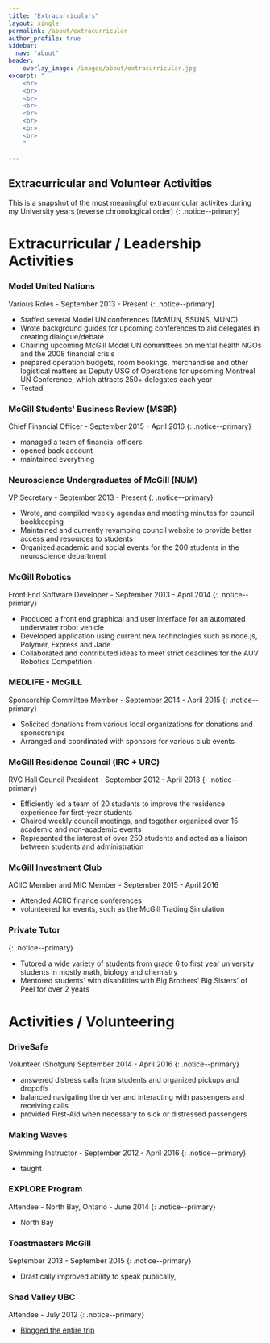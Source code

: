 ```yaml
---
title: "Extracurriculars"
layout: single
permalink: /about/extracurricular
author_profile: true
sidebar:
  nav: "about"
header:
    overlay_image: /images/about/extracurricular.jpg
excerpt: "
    <br>
    <br>
    <br>
    <br>
    <br>
    <br> 
    <br>
    <br>
    "
    
---
```


## Extracurricular and Volunteer Activities 

<!--
    (last year) 
    MSBR (finance)
    NUM
    focus group for TLS 
    drivesafe 
    Model UN (for everything)
    ACIIC , McGill Investment Club 
    McGill Delegation Team for Model UN
    
    Third Year
    drivesafe 
    McGill Robotics 
    MEDLIFE 
    
    Second Year
    McGill Robotics 
    IRSAM member 
    making waves, SUS peer tutors 
    First Year
    RVC President 
    Making Waves 
    Lifeguard / Aquatic Instructor 
    DECA 

-->

This is a snapshot of the most meaningful extracurricular activites during my University years (reverse chronological order)
{: .notice--primary}

# Extracurricular / Leadership Activities 

### Model United Nations 
Various Roles - September 2013 - Present
{: .notice--primary}
  - Staffed several Model UN conferences (McMUN, SSUNS, MUNC)
  - Wrote background guides for upcoming conferences to aid delegates in creating dialogue/debate
  - Chairing upcoming McGill Model UN committees on mental health NGOs and the 2008 financial crisis 
  - prepared operation budgets, room bookings, merchandise and other logistical matters as Deputy USG of Operations for upcoming Montreal UN Conference, which attracts 250+ delegates each year
  - Tested 

  
### McGill Students' Business Review (MSBR)
Chief Financial Officer - September 2015 - April 2016 
{: .notice--primary}
 - managed a team of financial officers
 - opened back account 
 - maintained everything 
 
### Neuroscience Undergraduates of McGill (NUM)
VP Secretary - September 2013 - Present
{: .notice--primary}
  - Wrote, and compiled weekly agendas and meeting minutes for council bookkeeping  
  - Maintained and currently revamping council website to provide better access and resources to students
  - Organized academic and social events for the 200 students in the neuroscience department 

### McGill Robotics 
Front End Software Developer - September 2013 - April 2014
{: .notice--primary}
  - Produced a front end graphical and user interface for an automated underwater robot vehicle  
  - Developed application using current new technologies such as node.js, Polymer, Express and Jade 
  - Collaborated and contributed ideas to meet strict deadlines for the AUV Robotics Competition

### MEDLIFE - McGILL
Sponsorship Committee Member - September 2014 - April 2015 
{: .notice--primary}
  - Solicited donations from various local organizations for donations and sponsorships 
  - Arranged and coordinated with sponsors for various club events 

### McGill Residence Council (IRC + URC)
RVC Hall Council President - September 2012 - April 2013 
{: .notice--primary}
  - Efficiently led a team of 20 students to improve the residence experience for first-year students 
  - Chaired weekly council meetings, and together organized over 15 academic and non-academic events 
  - Represented the interest of over 250 students and acted as a liaison between students and administration 

### McGill Investment Club 
ACIIC Member and MIC Member - September 2015 - April 2016 
  - Attended ACIIC finance conferences 
  - volunteered for events, such as the McGill Trading Simulation 
  
### Private Tutor 
{: .notice--primary}
  - Tutored a wide variety of students from grade 6 to first year university students in mostly math, biology and chemistry 
  - Mentored students' with disabilities with Big Brothers' Big Sisters' of Peel for over 2 years 


# Activities / Volunteering 

### DriveSafe 
Volunteer (Shotgun) September 2014 - April 2016 
{: .notice--primary}
  - answered distress calls from students and organized pickups and dropoffs 
  - balanced navigating the driver and interacting with passengers and receiving calls 
  - provided First-Aid when necessary to sick or distressed passengers 


### Making Waves 
Swimming Instructor - September 2012 - April 2016 
{: .notice--primary}
  - taught 

### EXPLORE Program 
Attendee - North Bay, Ontario - June 2014
{: .notice--primary}
  - North Bay 

### Toastmasters McGill 
September 2013 - September 2015 
{: .notice--primary}
  - Drastically improved ability to speak publically, 
  
### Shad Valley UBC 
Attendee - July 2012 
{: .notice--primary}
  - [Blogged the entire trip](https://shadubc.blogspot.com)